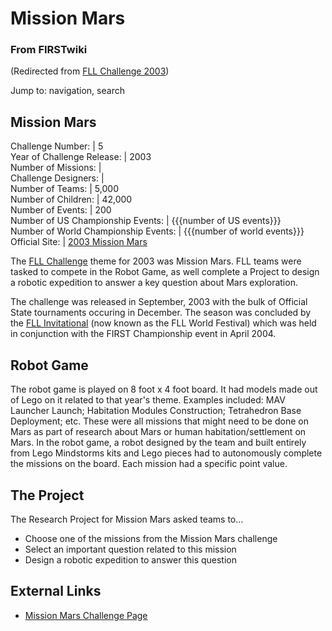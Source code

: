 # Mission Mars

### From FIRSTwiki

(Redirected from [FLL Challenge
2003](/index.php?title=FLL_Challenge_2003&redirect=no "FLL Challenge 2003" ))

Jump to: navigation, search

Mission Mars  
---  
Challenge Number: | 5  
Year of Challenge Release: | 2003  
Number of Missions: |  
Challenge Designers: |  
Number of Teams: | 5,000  
Number of Children: | 42,000  
Number of Events: | 200  
Number of US Championship Events: | {{{number of US events}}}  
Number of World Championship Events: | {{{number of world events}}}  
Official Site: | [2003 Mission
Mars](http://www.firstlegoleague.org/default.aspx?pid=11240
"http://www.firstlegoleague.org/default.aspx?pid=11240" )  
  
The [FLL Challenge](FLL_Challenge "FLL Challenge" ) theme for 2003
was Mission Mars. FLL teams were tasked to compete in the Robot Game, as well
complete a Project to design a robotic expedition to answer a key question
about Mars exploration.

The challenge was released in September, 2003 with the bulk of Official State
tournaments occuring in December. The season was concluded by the [FLL
Invitational](FLL_World_Festival "FLL World Festival" ) (now known
as the FLL World Festival) which was held in conjunction with the FIRST
Championship event in April 2004.


## Robot Game

The robot game is played on 8 foot x 4 foot board. It had models made out of
Lego on it related to that year's theme. Examples included: MAV Launcher
Launch; Habitation Modules Construction; Tetrahedron Base Deployment; etc.
These were all missions that might need to be done on Mars as part of research
about Mars or human habitation/settlement on Mars. In the robot game, a robot
designed by the team and built entirely from Lego Mindstorms kits and Lego
pieces had to autonomously complete the missions on the board. Each mission
had a specific point value.


## The Project

The Research Project for Mission Mars asked teams to...

  * Choose one of the missions from the Mission Mars challenge 
  * Select an important question related to this mission 
  * Design a robotic expedition to answer this question 


## External Links

  * [Mission Mars Challenge Page](http://www.firstlegoleague.org/nobanner.aspx?pid=11240| "http://www.firstlegoleague.org/nobanner.aspx?pid=11240|" )

